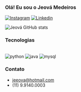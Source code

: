 ### Olá! Eu sou o Jeová Medeiros

[![Instagram](https://img.shields.io/badge/Instagram-E4405F?style=for-the-badge&logo=instagram&logoColor=white)](https://www.instagram.com/jeova_1/)
[![Linkedin](https://img.shields.io/badge/LinkedIn-0077B5?style=for-the-badge&logo=linkedin&logoColor=white)](www.linkedin.com/in/jeovamedeiros)

![Jeová GitHub stats](https://github-readme-stats.vercel.app/api?username=jeovamedeiros&show_icons=true&theme=dracula)


### Tecnologias 

<div style="display: inline_block"><br/>
    <img align="center" alt="python" src="https://img.shields.io/badge/Python-14354C?style=for-the-badge&logo=python&logoColor=white"/>
    <img align="center" alt="java" src="https://img.shields.io/badge/Java-ED8B00?style=for-the-badge&logo=openjdk&logoColor=white" />
    <img align="center" alt="mysql" src="https://img.shields.io/badge/MySQL-00000F?style=for-the-badge&logo=mysql&logoColor=white" />
</div>


### Contato

- jeeova@hotmail.com
- (11) 9.9140.0003
